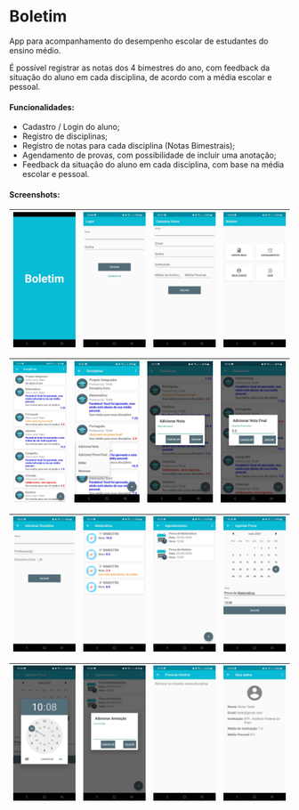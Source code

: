 # Boletim

App para acompanhamento do desempenho escolar de estudantes do ensino médio.

É possível registrar as notas dos 4 bimestres do ano, com feedback da situação do aluno em cada disciplina, de acordo com a média escolar e pessoal.

#### Funcionalidades:

* Cadastro / Login do aluno;
* Registro de disciplinas;
* Registro de notas para cada disciplina (Notas Bimestrais);
* Agendamento de provas, com possibilidade de incluir uma anotação;
* Feedback da situação do aluno em cada disciplina, com base na média escolar e pessoal.

#### Screenshots:

| ![Screenshot 1](screenshots/Screenshot1.jpeg) | ![Screenshot 2](screenshots/Screenshot2.jpeg) | ![Screenshot 3](screenshots/Screenshot3.jpeg) | ![Screenshot 4](screenshots/Screenshot4.jpeg) |
|------------------------------|------------------------------|------------------------------|------------------------------|

| ![Screenshot 5](screenshots/Screenshot5.jpeg) | ![Screenshot 6](screenshots/Screenshot6.jpeg) | ![Screenshot 7](screenshots/Screenshot7.jpeg) | ![Screenshot 8](screenshots/Screenshot8.jpeg) |
|------------------------------|------------------------------|------------------------------|------------------------------|

| ![Screenshot 9](screenshots/Screenshot9.jpeg) | ![Screenshot 10](screenshots/Screenshot10.jpeg) | ![Screenshot 11](screenshots/Screenshot11.jpeg) | ![Screenshot 12](screenshots/Screenshot12.jpeg) |
|------------------------------|------------------------------|------------------------------|------------------------------|

| ![Screenshot 13](screenshots/Screenshot13.jpeg) | ![Screenshot 14](screenshots/Screenshot14.jpeg) | ![Screenshot 15](screenshots/Screenshot15.jpeg) | ![Screenshot 16](screenshots/Screenshot16.jpeg) |
|------------------------------|------------------------------|------------------------------|------------------------------|
